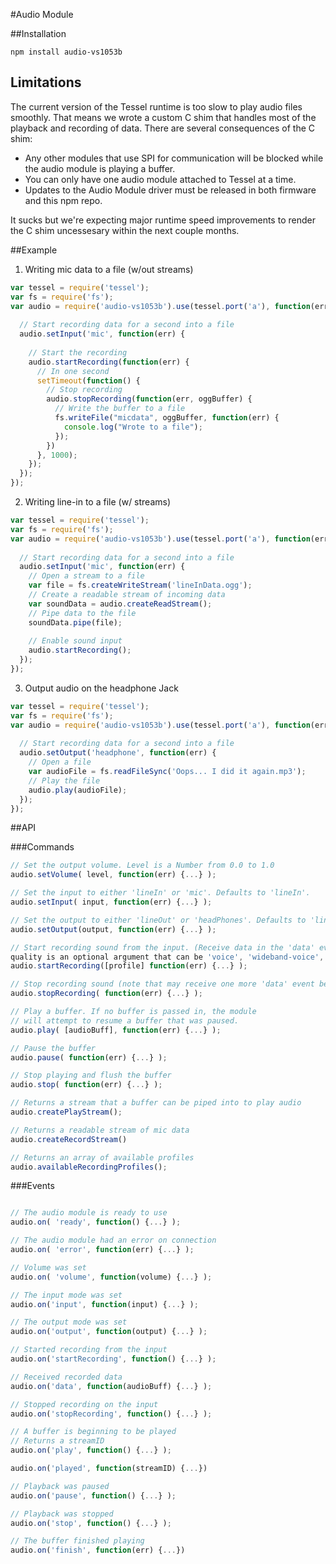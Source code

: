 #Audio Module

##Installation

```npm install audio-vs1053b```

## Limitations
The current version of the Tessel runtime is too slow to play audio files smoothly. That means we wrote a custom C shim that handles most of the playback and recording of data. There are several consequences of the C shim:

* Any other modules that use SPI for communication will be blocked while the audio module is playing a buffer.
* You can only have one audio module attached to Tessel at a time. 
* Updates to the Audio Module driver must be released in both firmware and this npm repo.

It sucks but we're expecting major runtime speed improvements to render the C shim uncessesary within the next couple months.


##Example
1. Writing mic data to a file (w/out streams)
```.js
var tessel = require('tessel');
var fs = require('fs');
var audio = require('audio-vs1053b').use(tessel.port('a'), function(err) {
  
  // Start recording data for a second into a file
  audio.setInput('mic', function(err) {
    
    // Start the recording
    audio.startRecording(function(err) {
      // In one second
      setTimeout(function() {
        // Stop recording
        audio.stopRecording(function(err, oggBuffer) {
          // Write the buffer to a file
          fs.writeFile("micdata", oggBuffer, function(err) {
            console.log("Wrote to a file");
          });
        })
      }, 1000);
    });
  });
});
```

2. Writing line-in to a file (w/ streams)
```.js
var tessel = require('tessel');
var fs = require('fs');
var audio = require('audio-vs1053b').use(tessel.port('a'), function(err) {
  
  // Start recording data for a second into a file
  audio.setInput('mic', function(err) {
    // Open a stream to a file
    var file = fs.createWriteStream('lineInData.ogg');
    // Create a readable stream of incoming data
    var soundData = audio.createReadStream();
    // Pipe data to the file
    soundData.pipe(file);
  
    // Enable sound input
    audio.startRecording();
  });
});

```
3. Output audio on the headphone Jack
```.js
var tessel = require('tessel');
var fs = require('fs');
var audio = require('audio-vs1053b').use(tessel.port('a'), function(err) {
  
  // Start recording data for a second into a file
  audio.setOutput('headphone', function(err) {
    // Open a file
    var audioFile = fs.readFileSync('Oops... I did it again.mp3');
    // Play the file
    audio.play(audioFile);
  });
});

```

##API

###Commands

```.js
// Set the output volume. Level is a Number from 0.0 to 1.0
audio.setVolume( level, function(err) {...} );

// Set the input to either 'lineIn' or 'mic'. Defaults to 'lineIn'.
audio.setInput( input, function(err) {...} );

// Set the output to either 'lineOut' or 'headPhones'. Defaults to 'lineOut'.
audio.setOutput(output, function(err) {...} );

// Start recording sound from the input. (Receive data in the 'data' event) Callback called after recording initialized (not stopped.)
quality is an optional argument that can be 'voice', 'wideband-voice', 'wideband-stereo', 'hifi-voice', or 'stereo-music'. Default is 'hifi-voice'.
audio.startRecording([profile] function(err) {...} );

// Stop recording sound (note that may receive one more 'data' event before this completes when the buffer is flushed.)
audio.stopRecording( function(err) {...} );

// Play a buffer. If no buffer is passed in, the module
// will attempt to resume a buffer that was paused.
audio.play( [audioBuff], function(err) {...} );

// Pause the buffer
audio.pause( function(err) {...} );

// Stop playing and flush the buffer
audio.stop( function(err) {...} );

// Returns a stream that a buffer can be piped into to play audio
audio.createPlayStream();

// Returns a readable stream of mic data
audio.createRecordStream()

// Returns an array of available profiles
audio.availableRecordingProfiles();

```

###Events

```.js

// The audio module is ready to use 
audio.on( 'ready', function() {...} );

// The audio module had an error on connection
audio.on( 'error', function(err) {...} );

// Volume was set
audio.on( 'volume', function(volume) {...} );

// The input mode was set
audio.on('input', function(input) {...} );

// The output mode was set
audio.on('output', function(output) {...} );

// Started recording from the input
audio.on('startRecording', function() {...} );

// Received recorded data
audio.on('data', function(audioBuff) {...} );

// Stopped recording on the input
audio.on('stopRecording', function() {...} );

// A buffer is beginning to be played
// Returns a streamID
audio.on('play', function() {...} );

audio.on('played', function(streamID) {...})

// Playback was paused
audio.on('pause', function() {...} );

// Playback was stopped
audio.on('stop', function() {...} );

// The buffer finished playing
audio.on('finish', function(err) {...})

```